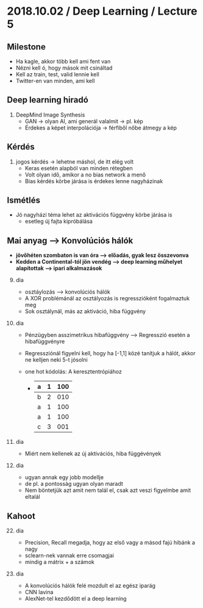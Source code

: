# 2018.10.02 / Deep Learning / Lecture 5



## Milestone

* Ha kagle, akkor több kell ami fent van
* Nézni kell ó, hogy mások mit csináltad
* Kell az train, test, valid lennie kell
* Twitter-en van minden, ami kell

## Deep learning hiradó

1. DeepMind Image Synthesis
   * GAN -> olyan AI, ami generál valalmit -> pl. kép
   * Érdekes a képet interpolációja -> férfiből nőbe átmegy a kép

## Kérdés

1. jogos kérdés -> lehetne máshol, de itt elég volt
   * Keras esetén alapból van minden rétegben
   * Volt olyan idő, amikor a no bias network a menő
   * Bias kérdés körbe járása is érdekes lenne nagyházinak

## Ismétlés

* Jó nagyházi téma lehet az aktivációs függvény körbe járása is
  * esetleg új fajta kipróbálása

## Mai anyag --> Konvolúciós hálók

* **jövőhéten szombaton is van óra --> előadás, gyak lesz összevonva**
* **Kedden a Continental-tól jön vendég --> deep learning műhelyet alapítottak --> ipari alkalmazások**

9. dia

   * osztáylozás --> konvolúciós hálók
   * A XOR problémánál az osztályozás is regresszióként fogalmaztuk meg
   * Sok osztálynál, más az aktiváció, hiba függvény

10. dia

    * Pénzügyben asszimetrikus hibafüggvény --> Regresszió esetén a hibafüggvényre

    * Regressziónál figyelni kell, hogy ha [-1,1] közé tanítjuk a hálót, akkor ne kelljen neki 5-t jósolni

    * one hot kódolás: A keresztentrópiához

      * |  a   | 1    | 100  |
        | :--: | ---- | ---- |
        |  b   | 2    | 010  |
        |  a   | 1    | 100  |
        |  a   | 1    | 100  |
        |  c   | 3    | 001  |

11. dia

    * Miért nem kellenek az új aktivációs, hiba függévények

12. dia

    * ugyan annak egy jobb modellje
    * de pl. a pontosság ugyan olyan maradt
    * Nem böntetjük azt amit nem talál el, csak azt veszi figyelmbe amit eltalál

## Kahoot

22. dia
    * Precision, Recall megadja, hogy az első vagy a másod fajú hibánk a nagy
    * sclearn-nek vannak erre csomagjai
    * mindig a mátrix + a számok

24. dia
    * A konvolúciós hálók felé mozdult el az egész iparág
    * CNN lavina
    * AlexNet-tel kezdődött el a deep learning





